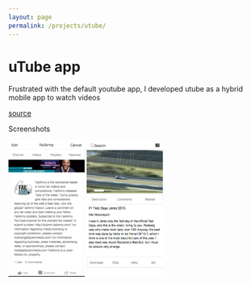 ```yaml
---
layout: page
permalink: /projects/utube/
---
```


# uTube app

Frustrated with the default youtube app, I developed utube as a hybrid mobile app to watch videos

[source](https://github.com/LookLikeAPro/uTube)

Screenshots

![](/assets/utube/channel.png)
![](/assets/utube/video.png)

<style>
	img {
		max-width: 30%;
	}
</style>
